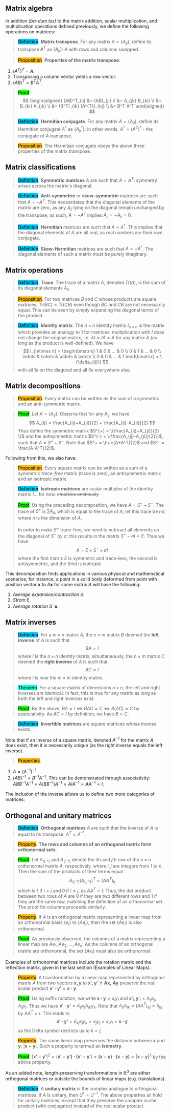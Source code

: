 ## Matrix algebra

In addition *(ba-dum tss)* to the matrix addition, scalar multiplication, and multiplication operations defined previously, we define the following operations on matrices:

> <span style="background-color: #03cafc; color: black;">Definition</span>. **Matrix transpose**. For any matrix $A = \{A_{ij}\}$, define its transpose $A^T$ as $\{A_{ji}\}$: $A$ with rows and columns swapped.

> <span style="background-color: #ffb812; color: black;">Proposition</span>. **Properties of the matrix transpose**:
1. $(A^T)^T = A$.
2. Transposing a column vector yields a row vector.
3. $(AB)^T = B^T A^T$.

> <span style="background-color: #1eff12; color: black;">Proof</span>. 
$$
\begin{aligned}
(AB)^T_{ij} &= (AB)_{ji} \\
&= A_{jk} B_{ki} \\
&= B_{ki} A_{jk} \\
&= (B^T)_{ik} (A^{T})_{kj} \\
&= B^T A^T
\end{aligned}
$$

> <span style="background-color: #03cafc; color: black;">Definition</span>. **Hermitian conjugate**. For any matrix $A = \{A_{ij}\}$, define its Hermitian conjugate $A^{\dagger}$ as $\{A_{ji}^*\}$: in other words, $A^{\dagger} = (A^T)^*$ - the conjugate of $A$ transpose.

> <span style="background-color: #ffb812; color: black;">Proposition</span>. The Hermitian conjugate obeys the above three properties of the matrix transpose.

## Matrix classifications
> <span style="background-color: #03cafc; color: black;">Definition</span>. **Symmetric matrices** $A$ are such that $A = A^T$: symmetry arises across the matrix's diagonal.

> <span style="background-color: #03cafc; color: black;">Definition</span>. **Anti-symmetric** or **skew-symmetric** matrices are such that $A = -A^T$. This necessitates that the diagonal elements of the matrix are zero, as any $A_{ii}$ lying on the diagonal remain unchanged by the transpose; as such, $A = -A^T$ implies $A_{ii} = -A_{ii} = 0$.

> <span style="background-color: #03cafc; color: black;">Definition</span>. **Hermitian** matrices are such that $A = A^{\dagger}$. This implies that the diagonal elements of $A$ are all real, as real numbers are their own conjugate.

> <span style="background-color: #03cafc; color: black;">Definition</span>. **Skew-Hermitian** matrices are such that $A = -A^{\dagger}$. The diagonal elements of such a matrix must be purely imaginary.

## Matrix operations

> <span style="background-color: #03cafc; color: black;">Definition</span>. **Trace**. The trace of a matrix $A$, denoted $Tr(A)$, is the sum of its diagonal elements $A_{ii}$. 

> <span style="background-color: #ffb812; color: black;">Proposition</span>. For two matrices $B$ and $C$ whose products are square matrices, $Tr(BC) = Tr(CB)$ even though $BC$ and $CB$ are not necessarily equal. This can be seen by simply expanding the diagonal terms of the product.

> <span style="background-color: #03cafc; color: black;">Definition</span>. **Identity matrix**. The $n \times n$ identity matrix $I_{n\times n}$ is the matrix which provides an analogy to $1$ for matrices: multiplication with $I$ does not change the original matrix, i.e. $AI = IA = A$ for any matrix $A$ (as long as the product is well-defined). We have
$$
I_{n\times n} = \begin{bmatrix}
1 & 0 & ... & 0 \\
0 & 1 & ... & 0 \\
\vdots & \vdots & \ddots & \vdots \\
0 & 0 & ... & 1
\end{bmatrix} = \{\delta_{ij}\}
$$
> with all $1$s on the diagonal and all $0$s everywhere else.

## Matrix decompositions

> <span style="background-color: #ffb812; color: black;">Proposition</span>.
Every matrix can be written as the sum of a symmetric and an anti-symmetric matrix.

> <span style="background-color: #1eff12; color: black;">Proof</span>. Let $A = \{A_{ij}\}$. Observe that for any $A_{ij}$, we have
$$
A_{ij} = \frac{A_{ij}+A_{ji}}{2} + \frac{A_{ij}-A_{ji}}{2}
$$
> Thus define the symmetric matrix $S^{+} = \{\frac{A_{ij}+A_{ji}}{2} \}$ and the antisymmetric matrix $S^{-} = \{\frac{A_{ij}-A_{ji}}{2}\}$, such that $A = S^+ + S^-$. Note that $S^+ = \frac{A+A^T}{2}$ and $S^- = \frac{A-A^T}{2}$.

Following from this, we also have:

> <span style="background-color: #ffb812; color: black;">Proposition</span>. Every square matrix can be written as a sum of a symmetric *trace-free* matrix (trace is zero), an antisymmetric matrix and an isotropic matrix.

> <span style="background-color: #03cafc; color: black;">Definition</span>. **Isotropic matrices** are scalar multiples of the identity matrix $I$... for now. ~~chuckles ominously~~

> <span style="background-color: #1eff12; color: black;">Proof</span>. Using the preceding decomposition, we have $A = S^+ + S^-$. The trace of $S^+$ is $\sum A_{ii}$, which is equal to the trace of $A$; let this trace be $n\sigma$, where $n$ is the dimension of $A$.<br/><br/>
In order to make $S^+$ trace-free, we need to subtract all elements on the diagonal of $S^+$ by $\sigma$; this results in the matrix $S^{+} - \sigma I = E$. Thus we have
$$
A = E + S^{-} + \sigma I
$$
> where the first matrix $E$ is symmetric and trace-less, the second is antisymmetric, and the third is isotropic.

This decomposition finds applications in various physical and mathematical scenarios; for instance, a point in a solid body deformed from point with position vector $\mathbf{x}$ to $A\mathbf{x}$ for some matrix $A$ will have the following:
1. *Average expansion/contraction* $\sigma$.
2. *Strain* $E$.
2. *Average rotation* $S^{-}\mathbf{x}$.

## Matrix inverses

> <span style="background-color: #03cafc; color: black;">Definition</span>. For a $m\times n$ matrix $A$, the $n\times m$ matrix $B$ deemed the **left inverse** of $A$ is such that
$$
BA = I
$$
> where $I$ is the $n\times n$ identity matrix; simultaneously, the $n\times m$ matrix $C$ deemed the **right inverse** of $A$ is such that
$$
AC = I
$$
> where $I$ is now the $m \times m$ identity matrix.

> <span style="background-color: #12ffd7; color: black;">Theorem</span>. For a square matrix of dimensions $n \times n$, the left and right inverses are identical. In fact, this is true for any matrix as long as both the left and right inverses exist.

> <span style="background-color: #1eff12; color: black;">Proof</span>. By the above, $BA=I \iff BAC = C \iff B(AC)=C$ by associativity. As $AC = I$ by definition, we have $B = C$.

> <span style="background-color: #03cafc; color: black;">Definition</span>. **Invertible matrices** are square matrices whose inverse exists. 

Note that if an inverse of a square matrix, denoted $A^{-1}$ for the matrix $A$, does exist, then it is necessarily unique (as the right inverse equals the left inverse).

> <span style="background-color: #ffb812; color: black;">Properties</span>. 
1. $A = (A^{-1})^{-1}.$
2. $(AB)^{-1} = B^{-1} A^{-1}$. This can be demonstrated through associativity: $ABB^{-1}A^{-1}=A(B B^{-1})A^{-1}=AIA^{-1}=AA^{-1}=I$.

The inclusion of the inverse allows us to define two more categories of matrices:

## Orthogonal and unitary matrices

> <span style="background-color: #03cafc; color: black;">Definition</span>. **Orthogonal matrices** $A$ are such that the inverse of $A$ is equal to its transpose: $A^{T} = A^{-1}$.

> <span style="background-color: #ffb812; color: black;">Property</span>. **The rows and columns of an orthogonal matrix form orthonormal sets**.

> <span style="background-color: #1eff12; color: black;">Proof</span>. Let $A_{(i,*)}$ and $A_{(j,*)}$ denote the $i$th and $j$th row of the $n\times n$ orthonormal matrix $A$, respectively, where $i, j$ are integers from $1$ to $n$. Then the sum of the products of their terms equal 
$$
A_{(i,*)} (A_{(j,*)})^T = (AA^{T})_{ij} 
$$
> which is $1$ if $i = j$ and $0$ if $i \neq j$, as $AA^T = I$. Thus, the dot product between two rows of $A$ are $0$ if they are two different rows and $1$ if they are the same row, matching the definition of an orthonormal set. The proof for columns proceeds similarly.

> <span style="background-color: #ffb812; color: black;">Property</span>. If $A$ is an orthogonal matrix representing a linear map from an orthonormal basis $\{e_i\}$ to $\{Ae_i\}$, then the set $\{Ae_i\}$ is also orthonormal.

> <span style="background-color: #1eff12; color: black;">Proof</span>.
As previously observed, the columns of a matrix representing a linear map are $Ae_1, Ae_2, ..., Ae_n$. As the columns of an orthogonal matrix are orthonormal, the set $\{Ae_i\}$ must also be orthonormal.

Examples of orthonormal matrices include the rotation matrix and the reflection matrix, given in the last section (Examples of Linear Maps).

> <span style="background-color: #ffb812; color: black;">Property</span>. A transformation by a linear map represented by orthogonal matrix $A$ from two vectors $\mathbf{x, y}$ to $\mathbf{x', y' = Ax,\ Ay}$ preserve the real scalar product $\mathbf{x'\cdot y' = x\cdot y}$. 

> <span style="background-color: #1eff12; color: black;">Proof</span>. Using suffix notation, we write $\mathbf{x\cdot y} = x_i y_i$ and $\mathbf{x'}_i, \mathbf{y'}_i = A_{ij}x_j, A_{ij}y_j$. Thus we have $\mathbf{x'}\cdot \mathbf{y'} = A_{ij}x_j A_{ik}y_k$. Note that $A_{ij}A_{ik} = (AA^T)_{kj} = \delta_{kj}$ by $AA^T = I$. This leads to 
$$
\mathbf{x'\cdot y'} = \delta_{kj}x_jy_k = x_j y_j = x_i y_i = \mathbf{x\cdot y}
$$ 
> as the Delta symbol restricts us to $k = j$.

> <span style="background-color: #ffb812; color: black;">Property</span>. The same linear map preserves the distance between $\mathbf{x}$ and $\mathbf{y}$: $|\mathbf{x-y}|$. Such a property is termed an **isometry**.

> <span style="background-color: #1eff12; color: black;">Proof</span>. $|\mathbf{x'-y'}|^2=(\mathbf{x'-y')\cdot(x'-y'}) = \mathbf{(x-y)\cdot(x-y)}=|\mathbf{x-y}|^2$ by the above property.

As an added note, length-preserving transformations in $\mathbb{R}^3$ are either orthogonal matrices or outside the bounds of linear maps (e.g. translations).

> <span style="background-color: #03cafc; color: black;">Definition</span>. A **unitary matrix** is the complex analogue to orthogonal matrices: if $A$ is unitary, then $U^{\dagger} = U^{-1}$. The above properties all hold for unitary matrices, except that they preserve the complex scalar product (with conjugates) instead of the real scalar product.

